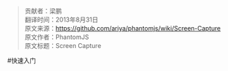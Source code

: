 > 贡献者：梁鹏  
> 翻译时间：2013年8月31日  
> 原文来源：https://github.com/ariya/phantomjs/wiki/Screen-Capture  
> 原文作者：PhantomJS  
> 原文标题：Screen Capture  

#快速入门

